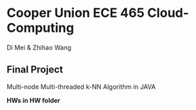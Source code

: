# Cooper Union ECE 465 Cloud-Computing

Di Mei & Zhihao Wang

## **Final Project**

Multi-node Multi-threaded k-NN Algorithm in JAVA


**HWs in HW folder**